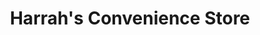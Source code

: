 ---
title: "Harrah's Convenience Store"
url: /laughlin/harrahs-convenience-store/
shop: convenience
---
